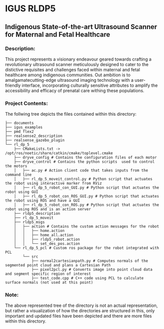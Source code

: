 # IGUS RLDP5

## Indigenous State-of-the-art Ultrasound Scanner for Maternal and Fetal Healthcare

### Description:
This project represents a visionary endeavour geared towards crafting a revolutionary ultrasound scanner meticulously designed to cater to the distictive requisites and challenges faced within maternal and fetal healthcare among indigenous communities.
Out ambition is to amalgamatecutting-edge ultrasound imaging technology with a user-friendly interface, incorporating culturally sensitive attributes to amplify the accessibility and efficacy of prenatal care withing these populations.

### Project Contents:

The follwing tree depicts the files  contained within this directory:
```
├── documents
├── igus_examples
├── pmd flex2
├── realsense2_description
├── realsense_gazebo_plugin
└── rl_dp_5
    ├── CMakeLists.txt -> /opt/ros/noetic/share/catkin/cmake/toplevel.cmake
    ├── dryve_config # Contains the configuration files of each motor
    ├── dryve_control # Contains the python scripts  used to control the motors
    │   ├── ac.py # Action client code that takes inputs from the command line
    │   ├── rl_dp_5_moveit_control.py # Python script that actuates the robot using interactive marker from RViz
    │   ├── rl_dp_5_robot_con_GUI.py # Python script that actuates the robot using GUI
    │   ├── rl_dp_5_robot_con_ROS_GUI.py # Python script that actuates the robot using ROS and have a GUI
    │   ├── rl_dp_5_robot_con_ROS.py # Python script that actuates the robot using ROS and is an action server
    ├── rldp5_description
    ├── rl_dp_5_moveit
    ├── rldp5_msgs
    │   ├── action # Contains the custom action messages for the robot
    │   │   ├── home.action
    │   │   ├── home_all.action
    │   │   ├── rldp5_robot.action
    │   │   └── set_des_pos.action
    └── rl_dp_5_pcl # Custom ros package for the robot integrated with PCL
        └── src
            ├── normal2cartesianpath.py # Computes normals of the segmented point cloud and plans a Cartesian Path
            ├── pixel2pcl.py # Converts image into point cloud data and segment specific region of interest
            ├── test_code.cpp # C++ code using PCL to calculate surface normals (not used at this point)
```
### Note:
The above represented tree of the directory  is not an actual representation, but rather a visualization of how the directories are structured in this, only important and updated files have been depicted and there are more files within this directory.